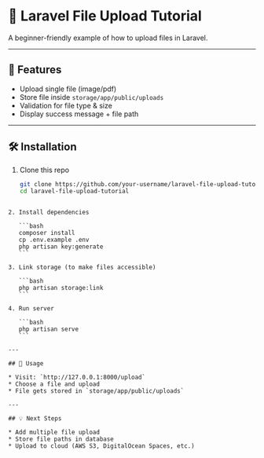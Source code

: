 # 📂 Laravel File Upload Tutorial

A beginner-friendly example of how to upload files in Laravel.

---

## 🚀 Features
- Upload single file (image/pdf)
- Store file inside `storage/app/public/uploads`
- Validation for file type & size
- Display success message + file path

---

## 🛠️ Installation
1. Clone this repo  
   ```bash
   git clone https://github.com/your-username/laravel-file-upload-tutorial.git
   cd laravel-file-upload-tutorial
````

2. Install dependencies

   ```bash
   composer install
   cp .env.example .env
   php artisan key:generate
   ```

3. Link storage (to make files accessible)

   ```bash
   php artisan storage:link
   ```

4. Run server

   ```bash
   php artisan serve
   ```

---

## 📌 Usage

* Visit: `http://127.0.0.1:8000/upload`
* Choose a file and upload
* File gets stored in `storage/app/public/uploads`

---

## 💡 Next Steps

* Add multiple file upload
* Store file paths in database
* Upload to cloud (AWS S3, DigitalOcean Spaces, etc.)